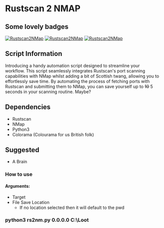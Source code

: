 # Rustscan 2 NMAP
## Some lovely badges
[![Rustscan2NMap](https://github.com/deannreid/Rustscan2NMap/actions/workflows/pypi.yml/badge.svg?event=issues)](https://github.com/deannreid/Rustscan2NMap/actions/workflows/pypi.yml) [![Rustscan2NMap](https://github.com/deannreid/Rustscan2NMap/actions/workflows/pypi.yml/badge.svg?event=status)](https://github.com/deannreid/Rustscan2NMap/actions/workflows/pypi.yml) [![Rustscan2NMap](https://github.com/deannreid/Rustscan2NMap/actions/workflows/pypi.yml/badge.svg?event=deployment)](https://github.com/deannreid/Rustscan2NMap/actions/workflows/pypi.yml)


## Script Information
Introducing a handy automation script designed to streamline your workflow. This script seamlessly integrates Rustscan's port scanning capabilities with NMap whilst adding a bit of Scottish twang, allowing you to effortlessly save time. By automating the process of fetching ports with Rustscan and submitting them to NMap, you can save yourself up to ~~10~~ 5 seconds in your scanning routine. Maybe?

## Dependencies 
-  Rustscan
-  NMap
-  Python3 
-  Colorama  (Colourama for us British folk)
## Suggested
-  A Brain
### How to use
#### Arguments:
  - Target
  - File Save Location
      - If no location selected then it will default to the pwd
### python3 rs2nm.py 0.0.0.0 C:\Loot


